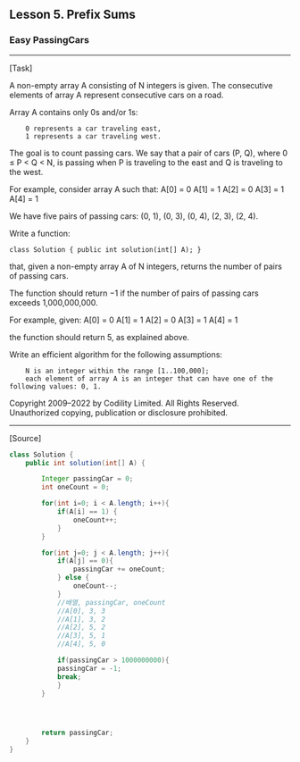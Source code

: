 ## Lesson 5. Prefix Sums

### Easy PassingCars

---

[Task]

A non-empty array A consisting of N integers is given. The consecutive elements of array A represent consecutive cars on a road.

Array A contains only 0s and/or 1s:

        0 represents a car traveling east,
        1 represents a car traveling west.

The goal is to count passing cars. We say that a pair of cars (P, Q), where 0 ≤ P < Q < N, is passing when P is traveling to the east and Q is traveling to the west.

For example, consider array A such that:
A[0] = 0
A[1] = 1
A[2] = 0
A[3] = 1
A[4] = 1

We have five pairs of passing cars: (0, 1), (0, 3), (0, 4), (2, 3), (2, 4).

Write a function:

    class Solution { public int solution(int[] A); }

that, given a non-empty array A of N integers, returns the number of pairs of passing cars.

The function should return −1 if the number of pairs of passing cars exceeds 1,000,000,000.

For example, given:
A[0] = 0
A[1] = 1
A[2] = 0
A[3] = 1
A[4] = 1

the function should return 5, as explained above.

Write an efficient algorithm for the following assumptions:

        N is an integer within the range [1..100,000];
        each element of array A is an integer that can have one of the following values: 0, 1.

Copyright 2009–2022 by Codility Limited. All Rights Reserved. Unauthorized copying, publication or disclosure prohibited.

---

[Source]

```Java
class Solution {
    public int solution(int[] A) {

        Integer passingCar = 0;
        int oneCount = 0;

        for(int i=0; i < A.length; i++){
            if(A[i] == 1) {
                oneCount++;
            }
        }

        for(int j=0; j < A.length; j++){
            if(A[j] == 0){
                passingCar += oneCount;
            } else {
                oneCount--;
            }
            //배열, passingCar, oneCount
            //A[0], 3, 3
            //A[1], 3, 2
            //A[2], 5, 2
            //A[3], 5, 1
            //A[4], 5, 0

            if(passingCar > 1000000000){
            passingCar = -1;
            break;
            }
        }




        return passingCar;
    }
}
```

